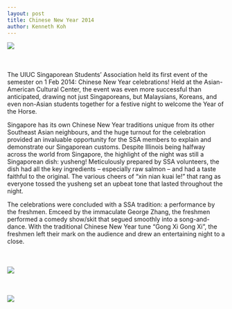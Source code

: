 ```yaml
---
layout: post
title: Chinese New Year 2014
author: Kenneth Koh
---
```


<div style="margin-bottom: 50px;">
	<img src="{{ site.url }}/assets/chinese-new-year-2014-1.jpg" class="img-responsive center-block">
</div>

The UIUC Singaporean Students’ Association held its first event of the semester on 1 Feb 2014: Chinese New Year celebrations! Held at the Asian-American Cultural Center, the event was even more successful than anticipated, drawing not just Singaporeans, but Malaysians, Koreans, and even non-Asian students together for a festive night to welcome the Year of the Horse.

Singapore has its own Chinese New Year traditions unique from its other Southeast Asian neighbours, and the huge turnout for the celebration provided an invaluable opportunity for the SSA members to explain and demonstrate our Singaporean customs. Despite Illinois being halfway across the world from Singapore, the highlight of the night was still a Singaporean dish: yusheng! Meticulously prepared by SSA volunteers, the dish had all the key ingredients – especially raw salmon – and had a taste faithful to the original. The various cheers of “xin nian kuai le!” that rang as everyone tossed the yusheng set an upbeat tone that lasted throughout the night.

The celebrations were concluded with a SSA tradition: a performance by the freshmen. Emceed by the immaculate George Zhang, the freshmen performed a comedy show/skit that segued smoothly into a song-and-dance. With the traditional Chinese New Year tune “Gong Xi Gong Xi”, the freshmen left their mark on the audience and drew an entertaining night to a close.

<div style="margin-top: 50px; margin-bottom: 50px;">
	<img src="{{ site.url }}/assets/chinese-new-year-2014-2.jpg" class="img-responsive center-block">
</div>

<div style="margin-top: 50px;">
	<img src="{{ site.url }}/assets/chinese-new-year-2014-3.jpg" class="img-responsive center-block">
</div>